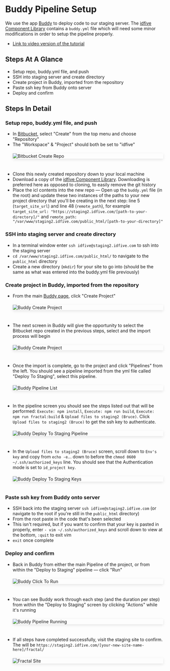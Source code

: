 # Buddy Pipeline Setup

<style>img { max-width: 600px; display:block; margin-block: 20px 40px; box-shadow: 0px 3px 10px rgba(0,0,0,0.1);}</style>

We use the app [Buddy](https://app.buddy.works/idfive) to deploy code to our staging server. The [idfive Component Library](https://bitbucket.org/idfivellc/idfive-component-library/src/master/) contains a `buddy.yml` file which will need some minor modifications in order to setup the pipeline properly.

- [Link to video version of the tutorial](https://vimeo.com/734507911/3db532dc02)

## Steps At A Glance

- Setup repo, buddy.yml file, and push
- SSH into staging server and create directory
- Create project in Buddy, imported from the repository
- Paste ssh key from Buddy onto server
- Deploy and confirm

## Steps In Detail

### Setup repo, buddy.yml file, and push

- In [Bitbucket](https://bitbucket.org/idfivellc/), select "Create" from the top menu and choose "Repository"
- The "Workspace" & "Project" should both be set to "idfive"
  ![Bitbucket Create Repo](_media/bitbucket-create-repo.jpg)
- Clone this newly created repository down to your local machine
- Download a copy of the [idfive Component Library](https://bitbucket.org/idfivellc/idfive-component-library/src/master/). Downloading is preferred here as opposed to cloning, to easily remove the git history
- Place the icl contents into the new repo
  — Open up the `buddy.yml` file (in the root) and update these two instances of the paths to your new project directory that you'll be creating in the next step: line 5 (`target_site_url`) and line 48 (`remote_path`), for example `target_site_url: "https://staging2.idfive.com/[path-to-your-directory]/"` and `remote_path: "/var/www/staging2.idfive.com/public_html/[path-to-your-directory]"`

### SSH into staging server and create directory

- In a terminal window enter `ssh idfive@staging2.idfive.com` to ssh into the staging server
- `cd /var/www/staging2.idfive.com/public_html/` to navigate to the `public_html` directory
- Create a new directory (`mkdir`) for your site to go into (should be the same as what was entered into the buddy.yml file previously)

### Create project in Buddy, imported from the repository

- From the main [Buddy page](https://app.buddy.works/idfive), click "Create Project"
  ![Buddy Create Project](_media/buddy-create.jpg)
- The next screen in Buddy will give the opportunity to select the Bitbucket repo created in the previous steps, select and the import process will begin
  ![Buddy Create Project](_media/buddy-create-new-from-bitbucket.jpg)
- Once the import is complete, go to the project and click "Pipelines" from the left. You should see a pipeline imported from the yml file called "Deploy To Staging", select this pipeline.
  ![Buddy Pipeline List](_media/buddy-pipeline-list.jpg)
- In the pipeline screen you should see the steps listed out that will be performed: `Execute: npm install`, `Execute: npm run build`, `Execute: npm run fractal:build` & `Upload files to staging2 (Bruce)`. Click `Upload files to staging2 (Bruce)` to get the ssh key to authenticate.
  ![Buddy Deploy To Staging Pipeline](_media/buddy-deploy-to-staging-pipeline.jpg)
- In the `Upload files to staging2 (Bruce)` screen, scroll down to `Env's key` and copy from `echo -e`... down to before the `chmod 0600 ~/.ssh/authorized_keys` line. You should see that the Authentication mode is set to `id_project key`.
  ![Buddy Deploy To Staging Keys](_media/buddy-upload-to-staging2.jpg)

### Paste ssh key from Buddy onto server

- SSH back into the staging server `ssh idfive@staging2.idfive.com` (or navigate to the root if you're still in the `public_html` directory)
- From the root paste in the code that's been selected
- This isn't required, but if you want to confirm that your key is pasted in properly, enter `- vim ~/.ssh/authorized_keys` and scroll down to view at the bottom, `:quit` to exit vim
- `exit` once complete

### Deploy and confirm

- Back in Buddy from either the main Pipeline of the project, or from within the "Deploy to Staging" pipeline — click "Run"
  ![Buddy Click To Run](_media/buddy-run-pipeline.jpg)

- You can see Buddy work through each step (and the duration per step) from within the "Deploy to Staging" screen by clicking "Actions" while it's running
  ![Buddy Pipeline Running](_media/buddy-running-pipeline.jpg)
- If all steps have completed successfully, visit the staging site to confirm. The will be `https://staging2.idfive.com/[your-new-site-name-here]/fractal/`
  ![Fractal Site](_media/fractal-site.jpg)
